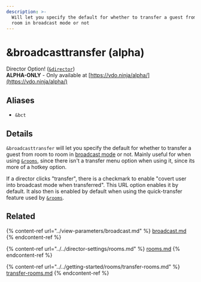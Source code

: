 ```yaml
---
description: >-
  Will let you specify the default for whether to transfer a guest from room to
  room in broadcast mode or not
---
```


# \&broadcasttransfer (alpha)

Director Option! ([`&director`](../../viewers-settings/director.md))\
**ALPHA-ONLY** - Only available at [https://vdo.ninja/alpha/](https://vdo.ninja/alpha/)

## Aliases

* `&bct`

## Details

`&broadcasttransfer` will let you specify the default for whether to transfer a guest from room to room in [broadcast mode](../view-parameters/broadcast.md) or not. Mainly useful for when using [`&rooms`](../../director-settings/rooms.md), since there isn't a transfer menu option when using it, since its more of a hotkey option.

If a director clicks "transfer", there is a checkmark to enable "covert user into broadcast mode when transferred". This URL option enables it by default. It also then is enabled by default when using the quick-transfer feature used by [`&rooms`](../../director-settings/rooms.md).

## Related

{% content-ref url="../view-parameters/broadcast.md" %}
[broadcast.md](../view-parameters/broadcast.md)
{% endcontent-ref %}

{% content-ref url="../../director-settings/rooms.md" %}
[rooms.md](../../director-settings/rooms.md)
{% endcontent-ref %}

{% content-ref url="../../getting-started/rooms/transfer-rooms.md" %}
[transfer-rooms.md](../../getting-started/rooms/transfer-rooms.md)
{% endcontent-ref %}
